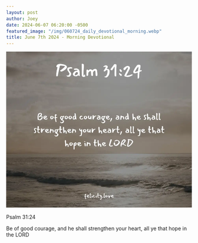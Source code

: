 ```yaml
---
layout: post
author: Joey
date: 2024-06-07 06:20:00 -0500
featured_image: "/img/060724_daily_devotional_morning.webp"
title: June 7th 2024 - Morning Devotional
---
```


[![June 7th 2024 - Morning Devotional](/img/060724_daily_devotional_morning.webp)](/img/060724_daily_devotional_morning.webp)

Psalm 31:24

Be of good courage, and he shall strengthen your heart, all ye that hope in the LORD